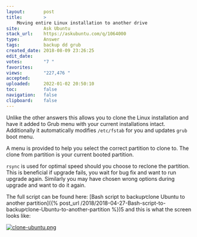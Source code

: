 ```yaml
---
layout:       post
title:        >
    Moving entire Linux installation to another drive
site:         Ask Ubuntu
stack_url:    https://askubuntu.com/q/1064000
type:         Answer
tags:         backup dd grub
created_date: 2018-08-09 23:26:25
edit_date:    
votes:        "7 "
favorites:    
views:        "227,476 "
accepted:     
uploaded:     2022-01-02 20:50:10
toc:          false
navigation:   false
clipboard:    false
---
```


Unlike the other answers this allows you to clone the Linux installation and have it added to Grub menu with your current installations intact. Additionally it automatically modifies `/etc/fstab` for you and updates `grub` boot menu.

A menu is provided to help you select the correct partition to clone to. The clone from partition is your current booted partition.

`rsync` is used for optimal speed should you choose to reclone the partition. This is beneficial if upgrade fails, you wait for bug fix and want to run upgrade again. Similarly you may have chosen wrong options during upgrade and want to do it again.

The full script can be found here: [Bash script to backup∕clone Ubuntu to another partition]({% post_url /2018/2018-04-27-Bash-script-to-backup∕clone-Ubuntu-to-another-partition %})5 and this is what the screen looks like:

[![clone-ubuntu.png][1]][1]

  [1]: https://i.stack.imgur.com/MgM3p.png

